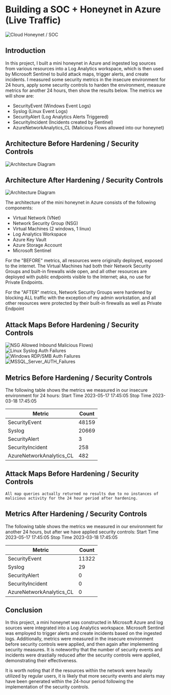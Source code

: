 # Building a SOC + Honeynet in Azure (Live Traffic)
![Cloud Honeynet / SOC](https://imagizer.imageshack.com/img923/4759/JSJKz7.png)

## Introduction

In this project, I built a mini honeynet in Azure and ingested log sources from various resources into a Log Analytics workspace, which is then used by Microsoft Sentinel to build attack maps, trigger alerts, and create incidents. I measured some security metrics in the insecure environment for 24 hours, apply some security controls to harden the environment, measure metrics for another 24 hours, then show the results below. The metrics we will show are:

- SecurityEvent (Windows Event Logs)
- Syslog (Linux Event Logs)
- SecurityAlert (Log Analytics Alerts Triggered)
- SecurityIncident (Incidents created by Sentinel)
- AzureNetworkAnalytics_CL (Malicious Flows allowed into our honeynet)

## Architecture Before Hardening / Security Controls
![Architecture Diagram](https://i.imgur.com/aBDwnKb.jpg)

## Architecture After Hardening / Security Controls
![Architecture Diagram](https://i.imgur.com/YQNa9Pp.jpg)

The architecture of the mini honeynet in Azure consists of the following components:

- Virtual Network (VNet)
- Network Security Group (NSG)
- Virtual Machines (2 windows, 1 linux)
- Log Analytics Workspace
- Azure Key Vault
- Azure Storage Account
- Microsoft Sentinel

For the "BEFORE" metrics, all resources were originally deployed, exposed to the internet. The Virtual Machines had both their Network Security Groups and built-in firewalls wide open, and all other resources are deployed with public endpoints visible to the Internet; aka, no use for Private Endpoints.

For the "AFTER" metrics, Network Security Groups were hardened by blocking ALL traffic with the exception of my admin workstation, and all other resources were protected by their built-in firewalls as well as Private Endpoint

## Attack Maps Before Hardening / Security Controls
![NSG Allowed Inbound Malicious Flows](https://imagizer.imageshack.com/v2/763x487q70/r/923/9yELlm.png))<br>
![Linux Syslog Auth Failures](https://imagizer.imageshack.com/v2/1056x539q70/r/923/9UdBq5.png)<br>
![Windows RDP/SMB Auth Failures](https://imagizer.imageshack.com/v2/1056x539q70/r/923/9UdBq5.png)<br>
![MSSQL_Server_AUTH_Failures](https://imagizer.imageshack.com/v2/1601x655q90/r/922/TQjz9N.png)<br>


## Metrics Before Hardening / Security Controls

The following table shows the metrics we measured in our insecure environment for 24 hours:
Start Time 2023-05-17 17:45:05
Stop Time 2023-03-18 17:45:05

| Metric                   | Count
| ------------------------ | -----
| SecurityEvent            | 48159
| Syslog                   | 20669
| SecurityAlert            | 3
| SecurityIncident         | 258
| AzureNetworkAnalytics_CL | 482

## Attack Maps Before Hardening / Security Controls

```All map queries actually returned no results due to no instances of malicious activity for the 24 hour period after hardening.```

## Metrics After Hardening / Security Controls

The following table shows the metrics we measured in our environment for another 24 hours, but after we have applied security controls:
Start Time 2023-05-17 17:45:05
Stop Time 2023-03-18 17:45:05

| Metric                   | Count
| ------------------------ | -----
| SecurityEvent            | 11322
| Syslog                   | 29
| SecurityAlert            | 0
| SecurityIncident         | 0
| AzureNetworkAnalytics_CL | 0

## Conclusion

In this project, a mini honeynet was constructed in Microsoft Azure and log sources were integrated into a Log Analytics workspace. Microsoft Sentinel was employed to trigger alerts and create incidents based on the ingested logs. Additionally, metrics were measured in the insecure environment before security controls were applied, and then again after implementing security measures. It is noteworthy that the number of security events and incidents were drastially reduced after the security controls were applied, demonstrating their effectiveness.

It is worth noting that if the resources within the network were heavily utilized by regular users, it is likely that more security events and alerts may have been generated within the 24-hour period following the implementation of the security controls.

